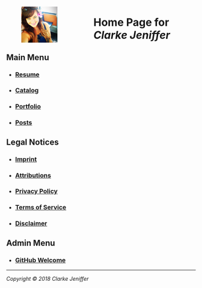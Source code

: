 <figure><img src="images/favicon/favicon-96x96.png" style="display: inline; float: left; margin-right:96px"></figure>

# Home Page for _Clarke Jeniffer_

## Main Menu
* ### [Resume](Resume.html)
* ### [Catalog](Catalog.html)
* ### [Portfolio](Porfolio.html)
* ### [Posts](Posts.html)

## Legal Notices
* ### [Imprint](Imprint.html)
* ### [Attributions](Attributions.html)
* ### [Privacy Policy](Privacy.html)
* ### [Terms of Service](Tos.html)
* ### [Disclaimer](Disclaimer.html)

## Admin Menu
* ### [GitHub Welcome](Welcome.html)

* * *
*Copyright © 2018 Clarke Jeniffer* 
